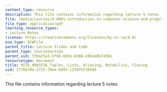 ```yaml
---
content_type: resource
description: This file contains information regarding lecture 5 notes.
file: /media/courses/6-0001-introduction-to-computer-science-and-programming-in-python-fall-2016/1776670e271578eeb99fc25975f20586_MIT6_0001F16_Lec5.pdf
file_type: application/pdf
learning_resource_types:
- Lecture Notes
license: https://creativecommons.org/licenses/by-nc-sa/4.0/
ocw_type: OCWFile
parent_title: Lecture Slides and Code
parent_type: CourseSection
parent_uid: f39a25a3-5f6b-0d3e-6388-e9b2e8b7438e
resourcetype: Document
title: MIT6_0001F16_Tuples, Lists, Aliasing, Mutability, Cloning
uid: 1776670e-2715-78ee-b99f-c25975f20586
---
```

This file contains information regarding lecture 5 notes.